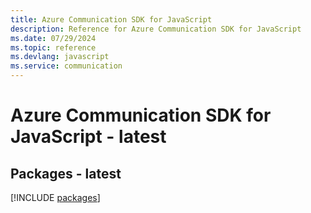 ```yaml
---
title: Azure Communication SDK for JavaScript
description: Reference for Azure Communication SDK for JavaScript
ms.date: 07/29/2024
ms.topic: reference
ms.devlang: javascript
ms.service: communication
---
```

# Azure Communication SDK for JavaScript - latest
## Packages - latest
[!INCLUDE [packages](communication-index.md)]